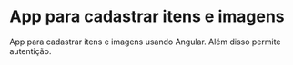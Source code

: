 # App para cadastrar itens e imagens
App para cadastrar itens e imagens usando Angular. 
Além disso permite autentição.


